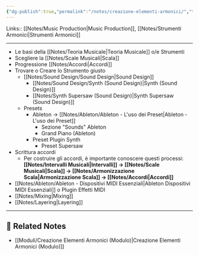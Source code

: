 ```yaml
---
{"dg-publish":true,"permalink":"/notes/creazione-elementi-armonici/","tags":["type/note"]}
---
```


Links:: [[Notes/Music Production\|Music Production]], [[Notes/Strumenti Armonici\|Strumenti Armonici]]

---

- Le basi della [[Notes/Teoria Musicale\|Teoria Musicale]] o/e Strumenti
- Scegliere la [[Notes/Scale Musicali\|Scala]]
- Progressione [[Notes/Accordi\|Accordi]]
- Trovare o Creare lo Strumento giusto
	- [[Notes/Sound Design/Sound Design\|Sound Design]]
		- [[Notes/Sound Design/Synth (Sound Design)\|Synth (Sound Design)]]
		- [[Notes/Synth Supersaw (Sound Design)\|Synth Supersaw (Sound Design)]]
	- Presets
		- Ableton → [[Notes/Ableton/Ableton - L'uso dei Preset\|Ableton - L'uso dei Preset]]
			- Sezione "Sounds" Ableton
			- Grand Piano (Ableton)
		- Preset Plugin Synth
			- Preset Supersaw
- Scrittura accordi
	- Per costruire gli accordi, è importante conoscere questi processi: **[[Notes/Intervalli Musicali\|Intervalli]] → [[Notes/Scale Musicali\|Scala]] → [[Notes/Armonizzazione Scala\|Armonizzazione Scala]] → [[Notes/Accordi\|Accordi]]**
- [[Notes/Ableton/Ableton - Dispositivi MIDI Essenziali\|Ableton Dispositivi MIDI Essenziali]] o Plugin Effetti MIDI
- [[Notes/Mixing\|Mixing]]
- [[Notes/Layering\|Layering]]




---

## 🔗 Related Notes

- [[Moduli/Creazione Elementi Armonici (Modulo)\|Creazione Elementi Armonici (Modulo)]]